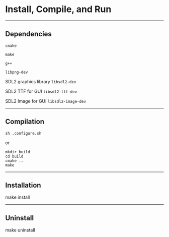 # Install, Compile, and Run

---

## Dependencies

`cmake`

`make`

`g++`

`libpng-dev`

SDL2 graphics library
`libsdl2-dev`

SDL2 TTF for GUI
`libsdl2-ttf-dev`

SDL2 Image for GUI
`libsdl2-image-dev`

---

## Compilation

```
sh .configure.sh
```
or
```
mkdir build
cd build
cmake ..
make
```

---

## Installation

make install

---

## Uninstall

make uninstall

